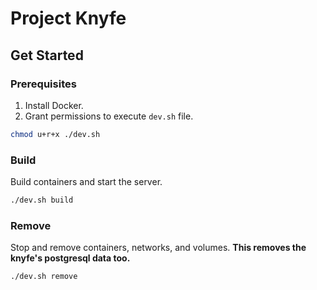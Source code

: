 # Project Knyfe

## Get Started
### Prerequisites
1. Install Docker.
2. Grant permissions to execute `dev.sh` file.
```sh
chmod u+r+x ./dev.sh
```

### Build
Build containers and start the server.
```sh
./dev.sh build
```

### Remove
Stop and remove containers, networks, and volumes. **This removes the knyfe's postgresql data too.**
```sh
./dev.sh remove
```
